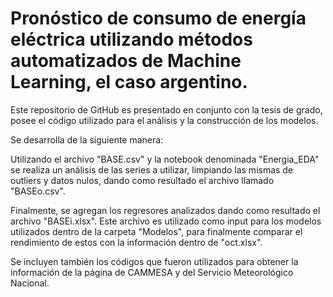 # Pronóstico de consumo de energía eléctrica utilizando métodos automatizados de Machine Learning, el caso argentino.
Este repositorio de GitHub es presentado en conjunto con la tesis de grado, posee el código utilizado para el análisis y la construcción de los modelos.

Se desarrolla de la siguiente manera:

Utilizando el archivo "BASE.csv" y la notebook denominada "Energia_EDA" se realiza un análisis de las series a utilizar, limpiando las mismas de outliers y datos nulos, dando como resultado el archivo llamado "BASEo.csv".

Finalmente, se agregan los regresores analizados dando como resultado el archivo "BASEi.xlsx". Este archivo es utilizado como input para los modelos utilizados dentro de la carpeta "Modelos", para finalmente comparar el rendimiento de estos con la información dentro de "oct.xlsx".

Se incluyen también los códigos que fueron utilizados para obtener la información de la página de CAMMESA y del Servicio Meteorológico Nacional.
